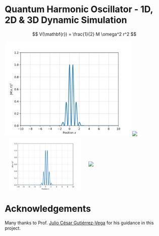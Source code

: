 # Quantum Harmonic Oscillator - 1D, 2D & 3D Dynamic Simulation

$$ V(\mathbf{r}) = \frac{1}{2} M \omega^2 r^2 $$

<img src="animations/1D_video.gif" width="400">

<img src="animations/2D_video.gif" width="400">


<div style="display: flex; justify-content: space-around; align-items: center;", align="center">
  <img src="animations/1D_video.gif" width="45%">
  <img src="animations/2D_video.gif" width="45%">
</div>

# Acknowledgements
Many thanks to Prof. [Julio César Gutiérrez-Vega](https://scholar.google.com/citations?user=SXtXBWkAAAAJ&hl) for his guidance in this project.
